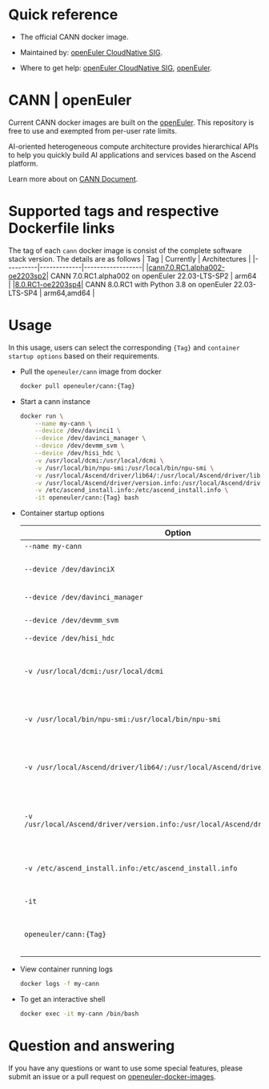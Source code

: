 # Quick reference

- The official CANN docker image.

- Maintained by: [openEuler CloudNative SIG](https://gitee.com/openeuler/cloudnative).

- Where to get help: [openEuler CloudNative SIG](https://gitee.com/openeuler/cloudnative), [openEuler](https://gitee.com/openeuler/community).

# CANN | openEuler
Current CANN docker images are built on the [openEuler](https://repo.openeuler.org/). This repository is free to use and exempted from per-user rate limits.

AI-oriented heterogeneous compute architecture provides hierarchical APIs to help you quickly build AI applications and services based on the Ascend platform.

Learn more about on [CANN Document](https://www.hiascend.com/en/document).

# Supported tags and respective Dockerfile links
The tag of each `cann` docker image is consist of the complete software stack version. The details are as follows
|    Tag   |  Currently  |   Architectures  |
|----------|-------------|------------------|
|[cann7.0.RC1.alpha002-oe2203sp2](https://gitee.com/openeuler/openeuler-docker-images/blob/master/AI/cann/7.0.RC1.alpha002/22.03-lts-sp2/Dockerfile)| CANN 7.0.RC1.alpha002 on openEuler 22.03-LTS-SP2 | arm64 |
|[8.0.RC1-oe2203sp4](https://gitee.com/openeuler/openeuler-docker-images/blob/master/AI/cann/8.0.RC1/22.03-lts-sp4/Dockerfile)| CANN 8.0.RC1 with Python 3.8 on openEuler 22.03-LTS-SP4 | arm64,amd64 |

# Usage
In this usage, users can select the corresponding `{Tag}` and `container startup options` based on their requirements.

- Pull the `openeuler/cann` image from docker

	```bash
	docker pull openeuler/cann:{Tag}
	```

- Start a cann instance

	```bash
	docker run \
        --name my-cann \
        --device /dev/davinci1 \
        --device /dev/davinci_manager \
        --device /dev/devmm_svm \
        --device /dev/hisi_hdc \
        -v /usr/local/dcmi:/usr/local/dcmi \
        -v /usr/local/bin/npu-smi:/usr/local/bin/npu-smi \
        -v /usr/local/Ascend/driver/lib64/:/usr/local/Ascend/driver/lib64/ \
        -v /usr/local/Ascend/driver/version.info:/usr/local/Ascend/driver/version.info \
        -v /etc/ascend_install.info:/etc/ascend_install.info \
        -it openeuler/cann:{Tag} bash
	```

- Container startup options

	| Option | Description |
	|--|--|
    | `--name my-cann` | Names the container `my-cann`. |
    | `--device /dev/davinciX` | NPU device, where `X` is the physical ID number of the chip, e.g., davinci1. |
    | `--device /dev/davinci_manager` | Davinci-related management device. |
    | `--device /dev/devmm_svm` | Memory management-related device. |
    | `--device /dev/hisi_hdc` | 	HDC-related management device. |
	| `-v /usr/local/dcmi:/usr/local/dcmi` | Mounts the host's DCMI .so and interface file directory /usr/local/dcmi to the container. Please modify according to actual situation. |
    | `-v /usr/local/bin/npu-smi:/usr/local/bin/npu-smi` | Mount the host npu-smi tool "/usr/local/bin/npu-smi" into the container. Please modify it according to the actual situation. |
    | `-v /usr/local/Ascend/driver/lib64/:/usr/local/Ascend/driver/lib64/` | Mounts the host directory /usr/local/Ascend/driver/lib64/driver to the container. Please modify according to the path where the driver's .so files are located. |
    | `-v /usr/local/Ascend/driver/version.info:/usr/local/Ascend/driver/version.info` | Mounts the host's version information file /usr/local/Ascend/driver/version.info to the container. Please modify according to actual situation. |
    | `-v /etc/ascend_install.info:/etc/ascend_install.info` | Mounts the host's installation information file /etc/ascend_install.info to the container. |
    | `-it` | Starts the container in interactive mode with a terminal (bash). |
    | `openeuler/cann:{Tag}` | Specifies the Docker image to run, replace `{Tag}` with the specific version or tag of the `openeuler/cann` image you want to use. |

- View container running logs

	```bash
	docker logs -f my-cann
	```

- To get an interactive shell

	```bash
	docker exec -it my-cann /bin/bash
	```

# Question and answering
If you have any questions or want to use some special features, please submit an issue or a pull request on [openeuler-docker-images](https://gitee.com/openeuler/openeuler-docker-images).